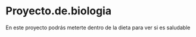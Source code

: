 # Proyecto.de.biologia 
En este proyecto podrás meterte dentro de la dieta para ver si es saludable
